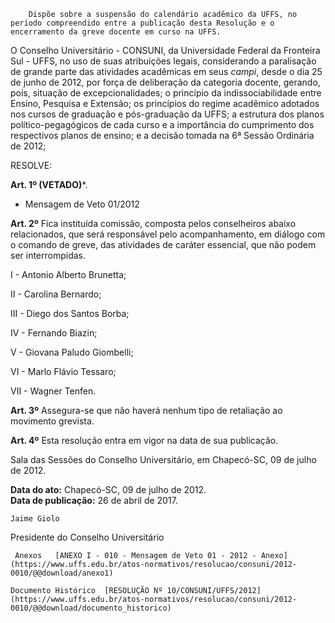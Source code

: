         Dispõe sobre a suspensão do calendário acadêmico da UFFS, no período compreendido entre a publicação desta Resolução e o encerramento da greve docente em curso na UFFS.  

 

 O Conselho Universitário - CONSUNI, da Universidade Federal da Fronteira Sul - UFFS, no uso de suas atribuições legais, considerando a paralisação de grande parte das atividades acadêmicas em seus *campi*, desde o dia 25 de junho de 2012, por força de deliberação da categoria docente, gerando, pois, situação de excepcionalidades; o princípio da indissociabilidade entre Ensino, Pesquisa e Extensão; os princípios do regime acadêmico adotados nos cursos de graduação e pós-graduação da UFFS; a estrutura dos planos político-pegagógicos de cada curso e a importância do cumprimento dos respectivos planos de ensino; e a decisão tomada na 6ª Sessão Ordinária de 2012;

 RESOLVE:

 **Art. 1º (VETADO)***.

 * Mensagem de Veto 01/2012

 **Art. 2º** Fica instituída comissão, composta pelos conselheiros abaixo relacionados, que será responsável pelo acompanhamento, em diálogo com o comando de greve, das atividades de caráter essencial, que não podem ser interrompidas.

 I - Antonio Alberto Brunetta;

 II - Carolina Bernardo;

 III - Diego dos Santos Borba;

 IV - Fernando Biazin;

 V - Giovana Paludo Giombelli;

 VI - Marlo Flávio Tessaro;

 VII - Wagner Tenfen.

 **Art. 3º** Assegura-se que não haverá nenhum tipo de retaliação ao movimento grevista.

 **Art. 4º** Esta resolução entra em vigor na data de sua publicação.

 Sala das Sessões do Conselho Universitário, em Chapecó-SC, 09 de julho de 2012.

   **Data do ato:** Chapecó-SC, 09 de julho de 2012.   
 **Data de publicação:**  26 de abril de 2017. 

    Jaime Giolo   
 Presidente do Conselho Universitário 

     Anexos   [ANEXO I - 010 - Mensagem de Veto 01 - 2012 - Anexo](https://www.uffs.edu.br/atos-normativos/resolucao/consuni/2012-0010/@@download/anexo1)  

    Documento Histórico  [RESOLUÇÃO Nº 10/CONSUNI/UFFS/2012](https://www.uffs.edu.br/atos-normativos/resolucao/consuni/2012-0010/@@download/documento_historico)     
      